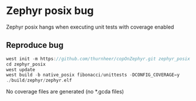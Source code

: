 # Zephyr posix bug

Zephyr posix hangs when executing unit tests with coverage enabled

## Reproduce bug

```cpp
west init -m https://github.com/thurnheer/copOnZephyr.git zephyr_posix
cd zephyr_posix
west update
west build -b native_posix fibonacci/unittests -DCONFIG_COVERAGE=y
./build/zephyr/zephyr.elf
```

No coverage files are generated (no *.gcda files)


